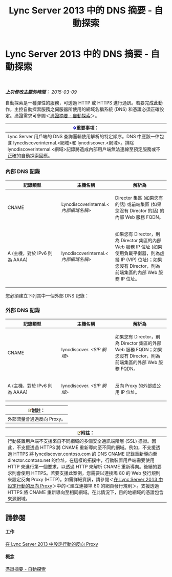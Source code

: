 ﻿---
title: Lync Server 2013 中的 DNS 摘要 - 自動探索
TOCTitle: Lync Server 2013 中的 DNS 摘要 - 自動探索
ms:assetid: b336a2ae-0e58-4b74-b606-aedbbd411587
ms:mtpsurl: https://technet.microsoft.com/zh-tw/library/JJ945644(v=OCS.15)
ms:contentKeyID: 52056183
ms.date: 08/10/2015
mtps_version: v=OCS.15
ms.translationtype: HT
---

# Lync Server 2013 中的 DNS 摘要 - 自動探索

 

_**上次修改主題的時間：** 2015-03-09_

自動探索是一種彈性的服務，可透過 HTTP 或 HTTPS 進行通訊。若要完成此動作，主控自動探索服務之伺服器所使用的網域名稱系統 (DNS) 和憑證必須正確設定。憑證需求可參閱＜[憑證摘要 - 自動探索](lync-server-2013-certificate-summary-autodiscover.md)＞。

<table>
<thead>
<tr class="header">
<th><img src="images/Gg412908.important(OCS.15).gif" title="important" alt="important" />重要事項：</th>
</tr>
</thead>
<tbody>
<tr class="odd">
<td>Lync Server 用戶端的 DNS 查詢邏輯使用解析的特定順序。DNS 中應該一律包含 lyncdiscoverinternal.&lt;網域&gt;和 lyncdiscover.&lt;網域&gt;。排除 lyncdiscoverinternal.&lt;網域&gt;記錄將造成內部用戶端無法連線至預定服務或不正確的自動探索回應。</td>
</tr>
</tbody>
</table>


### 內部 DNS 記錄

<table>
<colgroup>
<col style="width: 33%" />
<col style="width: 33%" />
<col style="width: 33%" />
</colgroup>
<thead>
<tr class="header">
<th>記錄類型</th>
<th>主機名稱</th>
<th>解析為</th>
</tr>
</thead>
<tbody>
<tr class="odd">
<td><p>CNAME</p></td>
<td><p>Lyncdiscoverinternal.<em>&lt;內部網域名稱&gt;</em></p></td>
<td><p>Director 集區 (如果您有的話) 或前端集區 (如果您沒有 Director 的話) 的內部 Web 服務 FQDN。</p></td>
</tr>
<tr class="even">
<td><p>A (主機，對於 IPv6 則為 AAAA)</p></td>
<td><p>lyncdiscoverinternal.<em>&lt;內部網域名稱&gt;</em></p></td>
<td><p>如果您有 Director，則為 Director 集區的內部 Web 服務 IP 位址 (如果使用負載平衡器，則為虛擬 IP (VIP) 位址)；如果您沒有 Director，則為前端集區的內部 Web 服務 IP 位址。</p></td>
</tr>
</tbody>
</table>


您必須建立下列其中一個外部 DNS 記錄：

### 外部 DNS 記錄

<table>
<colgroup>
<col style="width: 33%" />
<col style="width: 33%" />
<col style="width: 33%" />
</colgroup>
<thead>
<tr class="header">
<th>記錄類型</th>
<th>主機名稱</th>
<th>解析為</th>
</tr>
</thead>
<tbody>
<tr class="odd">
<td><p>CNAME</p></td>
<td><p>lyncdiscover. <em>&lt;SIP 網域&gt;</em></p></td>
<td><p>如果您有 Director，則為 Director 集區的外部 Web 服務 FQDN；如果您沒有 Director，則為前端集區的外部 Web 服務 FQDN。</p></td>
</tr>
<tr class="even">
<td><p>A (主機，對於 IPv6 則為 AAAA)</p></td>
<td><p>lyncdiscover. <em>&lt;SIP 網域&gt;</em></p></td>
<td><p>反向 Proxy 的外部或公用 IP 位址。</p></td>
</tr>
</tbody>
</table>


<table>
<thead>
<tr class="header">
<th><img src="images/Gg398811.note(OCS.15).gif" title="note" alt="note" />附註：</th>
</tr>
</thead>
<tbody>
<tr class="odd">
<td>外部流量會通過反向 Proxy。</td>
</tr>
</tbody>
</table>


<table>
<thead>
<tr class="header">
<th><img src="images/Gg398811.note(OCS.15).gif" title="note" alt="note" />附註：</th>
</tr>
</thead>
<tbody>
<tr class="odd">
<td>行動裝置用戶端不支援來自不同網域的多個安全通訊端階層 (SSL) 憑證。因此，不支援透過 HTTPS 將 CNAME 重新導向至不同的網域。例如，不支援透過 HTTPS 將 lyncdiscover.contoso.com 的 DNS CNAME 記錄重新導向至 director.contoso.net 的位址。在這樣的拓撲中，行動裝置用戶端需要使用 HTTP 來進行第一個要求，以透過 HTTP 來解析 CNAME 重新導向。後續的要求則會使用 HTTPS。若要支援此案例，您需要以連接埠 80 的 Web 發行規則來設定反向 Proxy (HTTP)。如需詳細資訊，請參閱＜<a href="lync-server-2013-configuring-the-reverse-proxy-for-mobility.md">在 Lync Server 2013 中設定行動的反向 Proxy</a>＞中的＜建立連接埠 80 的網頁發行規則＞。支援透過 HTTPS 將 CNAME 重新導向至相同網域。在此情況下，目的地網域的憑證包含來源網域。</td>
</tr>
</tbody>
</table>


## 請參閱

#### 工作

[在 Lync Server 2013 中設定行動的反向 Proxy](lync-server-2013-configuring-the-reverse-proxy-for-mobility.md)  

#### 概念

[憑證摘要 - 自動探索](lync-server-2013-certificate-summary-autodiscover.md)

